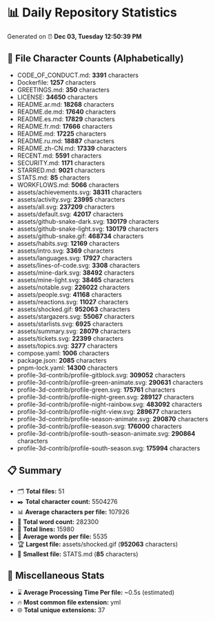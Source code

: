 # 📊 Daily Repository Statistics
Generated on ⏰ **Dec 03, Tuesday 12:50:39 PM**

## 📂 File Character Counts (Alphabetically)
- CODE_OF_CONDUCT.md: **3391** characters
- Dockerfile: **1257** characters
- GREETINGS.md: **350** characters
- LICENSE: **34650** characters
- README.ar.md: **18268** characters
- README.de.md: **17640** characters
- README.es.md: **17829** characters
- README.fr.md: **17666** characters
- README.md: **17225** characters
- README.ru.md: **18887** characters
- README.zh-CN.md: **17339** characters
- RECENT.md: **5591** characters
- SECURITY.md: **1171** characters
- STARRED.md: **9021** characters
- STATS.md: **85** characters
- WORKFLOWS.md: **5066** characters
- assets/achievements.svg: **38311** characters
- assets/activity.svg: **23995** characters
- assets/all.svg: **237209** characters
- assets/default.svg: **42017** characters
- assets/github-snake-dark.svg: **130179** characters
- assets/github-snake-light.svg: **130179** characters
- assets/github-snake.gif: **468734** characters
- assets/habits.svg: **12169** characters
- assets/intro.svg: **3369** characters
- assets/languages.svg: **17927** characters
- assets/lines-of-code.svg: **3308** characters
- assets/mine-dark.svg: **38492** characters
- assets/mine-light.svg: **38465** characters
- assets/notable.svg: **226022** characters
- assets/people.svg: **41168** characters
- assets/reactions.svg: **11027** characters
- assets/shocked.gif: **952063** characters
- assets/stargazers.svg: **55067** characters
- assets/starlists.svg: **6925** characters
- assets/summary.svg: **28079** characters
- assets/tickets.svg: **22399** characters
- assets/topics.svg: **3277** characters
- compose.yaml: **1006** characters
- package.json: **2085** characters
- pnpm-lock.yaml: **14300** characters
- profile-3d-contrib/profile-gitblock.svg: **309052** characters
- profile-3d-contrib/profile-green-animate.svg: **290631** characters
- profile-3d-contrib/profile-green.svg: **175761** characters
- profile-3d-contrib/profile-night-green.svg: **289127** characters
- profile-3d-contrib/profile-night-rainbow.svg: **483092** characters
- profile-3d-contrib/profile-night-view.svg: **289677** characters
- profile-3d-contrib/profile-season-animate.svg: **290870** characters
- profile-3d-contrib/profile-season.svg: **176000** characters
- profile-3d-contrib/profile-south-season-animate.svg: **290864** characters
- profile-3d-contrib/profile-south-season.svg: **175994** characters

## 📋 Summary
- 🗂️ **Total files:** 51
- ✒️ **Total character count:** 5504276
- 📊 **Average characters per file:** 107926
- 📝 **Total word count:** 282300
- 🧾 **Total lines:** 15980
- 📐 **Average words per file:** 5535
- 🏆 **Largest file:** assets/shocked.gif (**952063** characters)
- 🥉 **Smallest file:** STATS.md (**85** characters)

## 🌟 Miscellaneous Stats
- ⌛ **Average Processing Time Per file:** ~0.5s (estimated)
- 🔥 **Most common file extension:** yml
- 🌐 **Total unique extensions:** 37

